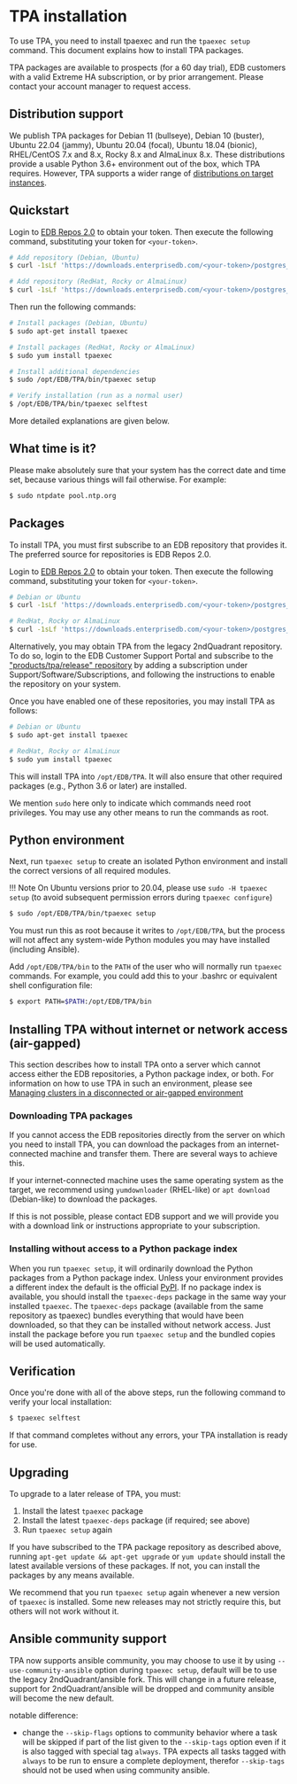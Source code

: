 # TPA installation

To use TPA, you need to install tpaexec and run the `tpaexec setup`
command. This document explains how to install TPA packages.

TPA packages are available to prospects (for a 60 day trial), EDB
customers with a valid Extreme HA subscription, or by prior arrangement.
Please contact your account manager to request access.

## Distribution support

We publish TPA packages for Debian 11 (bullseye), Debian 10 (buster),
Ubuntu 22.04 (jammy), Ubuntu 20.04 (focal), Ubuntu 18.04 (bionic),
RHEL/CentOS 7.x and 8.x, Rocky 8.x and AlmaLinux 8.x. These
distributions provide a usable Python 3.6+ environment out of the box,
which TPA requires. However, TPA supports a wider range of
[distributions on target instances](distributions.md).

## Quickstart

Login to [EDB Repos 2.0](https://www.enterprisedb.com/repos-downloads)
to obtain your token. Then execute the following command, substituting
your token for `<your-token>`.

```bash
# Add repository (Debian, Ubuntu)
$ curl -1sLf 'https://downloads.enterprisedb.com/<your-token>/postgres_distributed/setup.deb.sh' | sudo -E bash

# Add repository (RedHat, Rocky or AlmaLinux)
$ curl -1sLf 'https://downloads.enterprisedb.com/<your-token>/postgres_distributed/setup.rpm.sh' | sudo -E bash
```

Then run the following commands:

```bash
# Install packages (Debian, Ubuntu)
$ sudo apt-get install tpaexec

# Install packages (RedHat, Rocky or AlmaLinux)
$ sudo yum install tpaexec

# Install additional dependencies
$ sudo /opt/EDB/TPA/bin/tpaexec setup

# Verify installation (run as a normal user)
$ /opt/EDB/TPA/bin/tpaexec selftest
```

More detailed explanations are given below.

## What time is it?

Please make absolutely sure that your system has the correct date and
time set, because various things will fail otherwise. For example:

```bash
$ sudo ntpdate pool.ntp.org
```

## Packages

To install TPA, you must first subscribe to an EDB repository that
provides it. The preferred source for repositories is EDB Repos 2.0.

Login to [EDB Repos 2.0](https://www.enterprisedb.com/repos-downloads)
to obtain your token. Then execute the following command, substituting
your token for `<your-token>`.

```bash
# Debian or Ubuntu
$ curl -1sLf 'https://downloads.enterprisedb.com/<your-token>/postgres_distributed/setup.deb.sh' | sudo -E bash

# RedHat, Rocky or AlmaLinux
$ curl -1sLf 'https://downloads.enterprisedb.com/<your-token>/postgres_distributed/setup.rpm.sh' | sudo -E bash
```

Alternatively, you may obtain TPA from the legacy 2ndQuadrant
repository. To do so, login to the EDB Customer Support Portal and
subscribe to the ["products/tpa/release" repository](https://techsupport.enterprisedb.com/software_subscriptions/add/products/tpa/)
by adding a subscription under Support/Software/Subscriptions,
and following the instructions to enable the repository on your system.

Once you have enabled one of these repositories, you may install TPA
as follows:

```bash
# Debian or Ubuntu
$ sudo apt-get install tpaexec

# RedHat, Rocky or AlmaLinux
$ sudo yum install tpaexec
```

This will install TPA into `/opt/EDB/TPA`. It will also
ensure that other required packages (e.g., Python 3.6 or later) are
installed.

We mention `sudo` here only to indicate which commands need root
privileges. You may use any other means to run the commands as root.

## Python environment

Next, run `tpaexec setup` to create an isolated Python environment and
install the correct versions of all required modules.

!!! Note
    On Ubuntu versions prior to 20.04, please use `sudo -H tpaexec setup`
    (to avoid subsequent permission errors during `tpaexec configure`)

```bash
$ sudo /opt/EDB/TPA/bin/tpaexec setup
```

You must run this as root because it writes to `/opt/EDB/TPA`,
but the process will not affect any system-wide Python modules you may
have installed (including Ansible).

Add `/opt/EDB/TPA/bin` to the `PATH` of the user who will
normally run `tpaexec` commands. For example, you could add this to
your .bashrc or equivalent shell configuration file:

```bash
$ export PATH=$PATH:/opt/EDB/TPA/bin
```

## Installing TPA without internet or network access (air-gapped)

This section describes how to install TPA onto a server which cannot
access either the EDB repositories, a Python package index, or both.
For information on how to use TPA in such an environment, please see
[Managing clusters in a disconnected or air-gapped
environment](air-gapped.md)

### Downloading TPA packages

If you cannot access the EDB repositories directly from the server on
which you need to install TPA, you can download the packages from an
internet-connected machine and transfer them. There are several ways to
achieve this.

If your internet-connected machine uses the same operating system as the
target, we recommend using `yumdownloader` (RHEL-like) or `apt download`
(Debian-like) to download the packages.

If this is not possible, please contact EDB support and we will provide
you with a download link or instructions appropriate to your
subscription.

### Installing without access to a Python package index

When you run `tpaexec setup`, it will ordinarily download the Python
packages from a Python package index. Unless your environment provides a
different index the default is the official [PyPI](https://pypi.org). If
no package index is available, you should install the `tpaexec-deps`
package in the same way your installed `tpaexec`. The `tpaexec-deps`
package (available from the same repository as tpaexec) bundles
everything that would have been downloaded, so that they can be
installed without network access. Just install the package before you
run `tpaexec setup` and the bundled copies will be used automatically.

## Verification

Once you're done with all of the above steps, run the following command
to verify your local installation:

```bash
$ tpaexec selftest
```

If that command completes without any errors, your TPA installation
is ready for use.

## Upgrading

To upgrade to a later release of TPA, you must:

1. Install the latest `tpaexec` package
2. Install the latest `tpaexec-deps` package (if required; see above)
3. Run `tpaexec setup` again

If you have subscribed to the TPA package repository as described
above, running `apt-get update && apt-get upgrade` or `yum update`
should install the latest available versions of these packages. If not,
you can install the packages by any means available.

We recommend that you run `tpaexec setup` again whenever a new version
of `tpaexec` is installed. Some new releases may not strictly require
this, but others will not work without it.

## Ansible community support

TPA now supports ansible community, you may choose to use it by
using `--use-community-ansible` option during `tpaexec setup`, default
will be to use the legacy 2ndQuadrant/ansible fork. This will change in
a future release, support for 2ndQuadrant/ansible will be dropped and
community ansible will become the new default.

notable difference:
- change the `--skip-flags` options to community behavior where a
task will be skipped if part of the list given to the `--skip-tags`
option even if it is also tagged with special tag `always`.
TPA expects all tasks tagged with `always` to be run to ensure
a complete deployment, therefor `--skip-tags` should not be used when
using community ansible.
